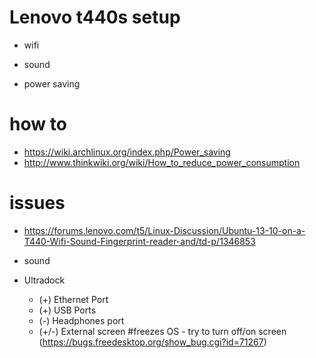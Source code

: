 Lenovo t440s setup
===============

  * wifi
  * sound
  
  * power saving
  


how to
===============

  * https://wiki.archlinux.org/index.php/Power_saving
  * http://www.thinkwiki.org/wiki/How_to_reduce_power_consumption


issues
===============

  * https://forums.lenovo.com/t5/Linux-Discussion/Ubuntu-13-10-on-a-T440-Wifi-Sound-Fingerprint-reader-and/td-p/1346853
  * sound

  * Ultradock
 
    * (+)    Ethernet Port    
    * (+)    USB Ports       
    * (-)    Headphones port  
    * (+/-)  External screen #freezes OS - try to turn off/on screen (https://bugs.freedesktop.org/show_bug.cgi?id=71267)
